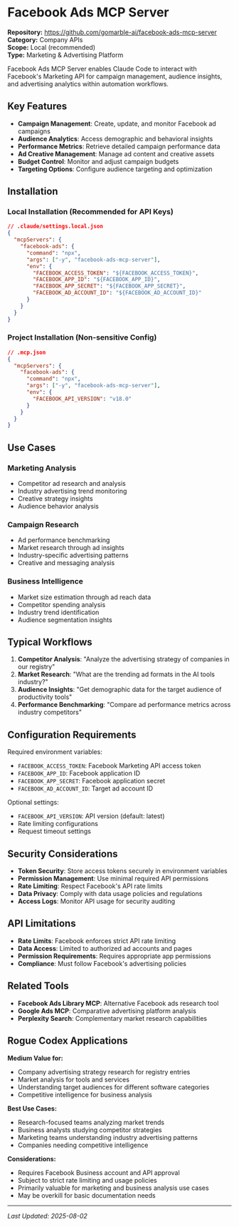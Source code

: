 # Facebook Ads MCP Server

**Repository:** https://github.com/gomarble-ai/facebook-ads-mcp-server  
**Category:** Company APIs  
**Scope:** Local (recommended)  
**Type:** Marketing & Advertising Platform

Facebook Ads MCP Server enables Claude Code to interact with Facebook's Marketing API for campaign management, audience insights, and advertising analytics within automation workflows.

## Key Features

- **Campaign Management**: Create, update, and monitor Facebook ad campaigns
- **Audience Analytics**: Access demographic and behavioral insights
- **Performance Metrics**: Retrieve detailed campaign performance data
- **Ad Creative Management**: Manage ad content and creative assets
- **Budget Control**: Monitor and adjust campaign budgets
- **Targeting Options**: Configure audience targeting and optimization

## Installation

### Local Installation (Recommended for API Keys)
```json
// .claude/settings.local.json
{
  "mcpServers": {
    "facebook-ads": {
      "command": "npx",
      "args": ["-y", "facebook-ads-mcp-server"],
      "env": {
        "FACEBOOK_ACCESS_TOKEN": "${FACEBOOK_ACCESS_TOKEN}",
        "FACEBOOK_APP_ID": "${FACEBOOK_APP_ID}",
        "FACEBOOK_APP_SECRET": "${FACEBOOK_APP_SECRET}",
        "FACEBOOK_AD_ACCOUNT_ID": "${FACEBOOK_AD_ACCOUNT_ID}"
      }
    }
  }
}
```

### Project Installation (Non-sensitive Config)
```json
// .mcp.json
{
  "mcpServers": {
    "facebook-ads": {
      "command": "npx",
      "args": ["-y", "facebook-ads-mcp-server"],
      "env": {
        "FACEBOOK_API_VERSION": "v18.0"
      }
    }
  }
}
```

## Use Cases

### Marketing Analysis
- Competitor ad research and analysis
- Industry advertising trend monitoring
- Creative strategy insights
- Audience behavior analysis

### Campaign Research
- Ad performance benchmarking
- Market research through ad insights
- Industry-specific advertising patterns
- Creative and messaging analysis

### Business Intelligence
- Market size estimation through ad reach data
- Competitor spending analysis
- Industry trend identification
- Audience segmentation insights

## Typical Workflows

1. **Competitor Analysis**: "Analyze the advertising strategy of companies in our registry"
2. **Market Research**: "What are the trending ad formats in the AI tools industry?"
3. **Audience Insights**: "Get demographic data for the target audience of productivity tools"
4. **Performance Benchmarking**: "Compare ad performance metrics across industry competitors"

## Configuration Requirements

Required environment variables:
- `FACEBOOK_ACCESS_TOKEN`: Facebook Marketing API access token
- `FACEBOOK_APP_ID`: Facebook application ID
- `FACEBOOK_APP_SECRET`: Facebook application secret
- `FACEBOOK_AD_ACCOUNT_ID`: Target ad account ID

Optional settings:
- `FACEBOOK_API_VERSION`: API version (default: latest)
- Rate limiting configurations
- Request timeout settings

## Security Considerations

- **Token Security**: Store access tokens securely in environment variables
- **Permission Management**: Use minimal required API permissions
- **Rate Limiting**: Respect Facebook's API rate limits
- **Data Privacy**: Comply with data usage policies and regulations
- **Access Logs**: Monitor API usage for security auditing

## API Limitations

- **Rate Limits**: Facebook enforces strict API rate limiting
- **Data Access**: Limited to authorized ad accounts and pages
- **Permission Requirements**: Requires appropriate app permissions
- **Compliance**: Must follow Facebook's advertising policies

## Related Tools

- **Facebook Ads Library MCP**: Alternative Facebook ads research tool
- **Google Ads MCP**: Comparative advertising platform analysis
- **Perplexity Search**: Complementary market research capabilities

## Rogue Codex Applications

**Medium Value for:**
- Company advertising strategy research for registry entries
- Market analysis for tools and services
- Understanding target audiences for different software categories
- Competitive intelligence for business analysis

**Best Use Cases:**
- Research-focused teams analyzing market trends
- Business analysts studying competitor strategies
- Marketing teams understanding industry advertising patterns
- Companies needing competitive intelligence

**Considerations:**
- Requires Facebook Business account and API approval
- Subject to strict rate limiting and usage policies
- Primarily valuable for marketing and business analysis use cases
- May be overkill for basic documentation needs

---

*Last Updated: 2025-08-02*